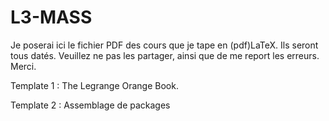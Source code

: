 # L3-MASS

Je poserai ici le fichier PDF des cours que je tape en (pdf)LaTeX. Ils seront tous datés. Veuillez ne pas les partager, ainsi que de me report les erreurs. Merci.

Template 1 : The Legrange Orange Book.

Template 2 : Assemblage de packages
